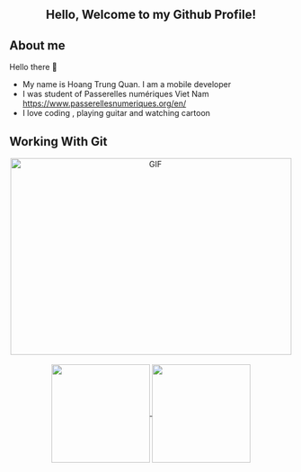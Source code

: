 <h2 align=center>  Hello, Welcome to my Github Profile!

## About me

Hello there 👋

-   My name is Hoang Trung Quan. I am a mobile developer<br/>
-   I was student of Passerelles numériques Viet Nam https://www.passerellesnumeriques.org/en/<br/>
-   I love coding , playing guitar and watching cartoon <br/>

## Working With Git

<div align=center>
    <img align="center" alt="GIF" src="https://c.tenor.com/qJ5evVs-_uUAAAAC/coding.gif" width="500" height="350" />
   </div>
   <br/>
   <div align=center>
    <a href="https://github.com/trungquan2k">
     <img height=175 align="center" src="https://github-readme-stats.vercel.app/api?username=trungquan2k&show_icons=true&theme=gotham">
    </a>
    <a href="https://github.com/trungquan2k">
     <img height=175 align="center" src="https://github-readme-stats.vercel.app/api/top-langs/?username=trungquan2k&layout=compact&theme=gotham" />
    </a>
   </div>
<div align="center">
</details>

